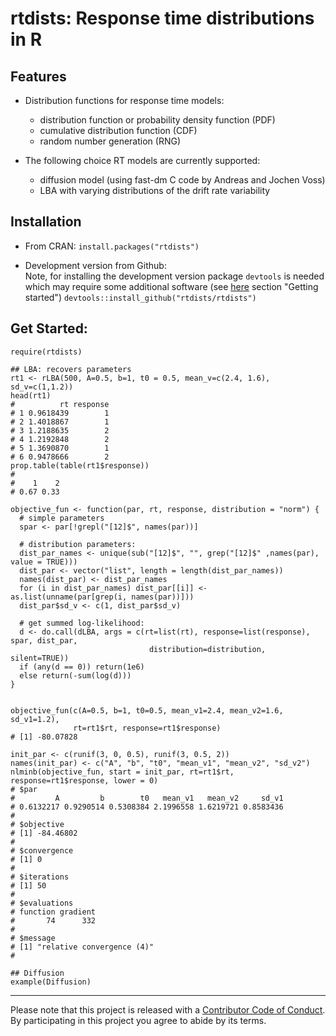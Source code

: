 

rtdists: Response time distributions in R
====

## Features

* Distribution functions for response time models:
  * distribution function or probability density function (PDF)
  * cumulative distribution function (CDF)
  * random number generation (RNG)

* The following choice RT models are currently supported:
  * diffusion model (using fast-dm C code by Andreas and Jochen Voss)
  * LBA with varying distributions of the drift rate variability

## Installation

* From CRAN: `install.packages("rtdists")`

* Development version from Github:  
Note, for installing the development version package `devtools` is needed which may require some additional software (see [here](http://r-pkgs.had.co.nz/intro.html) section "Getting started")
`devtools::install_github("rtdists/rtdists")`


## Get Started:
```
require(rtdists)

## LBA: recovers parameters
rt1 <- rLBA(500, A=0.5, b=1, t0 = 0.5, mean_v=c(2.4, 1.6), sd_v=c(1,1.2))
head(rt1)
#          rt response
# 1 0.9618439        1
# 2 1.4018867        1
# 3 1.2188635        2
# 4 1.2192848        2
# 5 1.3690870        1
# 6 0.9478666        2
prop.table(table(rt1$response))
# 
#    1    2 
# 0.67 0.33 

objective_fun <- function(par, rt, response, distribution = "norm") {
  # simple parameters
  spar <- par[!grepl("[12]$", names(par))]  
  
  # distribution parameters:
  dist_par_names <- unique(sub("[12]$", "", grep("[12]$" ,names(par), value = TRUE)))
  dist_par <- vector("list", length = length(dist_par_names))
  names(dist_par) <- dist_par_names
  for (i in dist_par_names) dist_par[[i]] <- as.list(unname(par[grep(i, names(par))]))
  dist_par$sd_v <- c(1, dist_par$sd_v) 

  # get summed log-likelihood:
  d <- do.call(dLBA, args = c(rt=list(rt), response=list(response), spar, dist_par, 
                               distribution=distribution, silent=TRUE))
  if (any(d == 0)) return(1e6)
  else return(-sum(log(d)))
}


objective_fun(c(A=0.5, b=1, t0=0.5, mean_v1=2.4, mean_v2=1.6, sd_v1=1.2), 
              rt=rt1$rt, response=rt1$response)
# [1] -80.07828

init_par <- c(runif(3, 0, 0.5), runif(3, 0.5, 2))
names(init_par) <- c("A", "b", "t0", "mean_v1", "mean_v2", "sd_v2")
nlminb(objective_fun, start = init_par, rt=rt1$rt, response=rt1$response, lower = 0)
# $par
#         A         b        t0   mean_v1   mean_v2     sd_v1 
# 0.6132217 0.9290514 0.5308384 2.1996558 1.6219721 0.8583436 
# 
# $objective
# [1] -84.46802
# 
# $convergence
# [1] 0
# 
# $iterations
# [1] 50
# 
# $evaluations
# function gradient 
#       74      332 
# 
# $message
# [1] "relative convergence (4)"
# 

## Diffusion
example(Diffusion)

```

------
Please note that this project is released with a [Contributor Code of Conduct](CONDUCT.md). By participating in this project you agree to abide by its terms.
